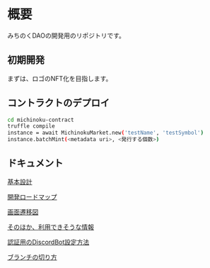 # 概要

みちのくDAOの開発用のリポジトリです。

## 初期開発

まずは、ロゴのNFT化を目指します。

## コントラクトのデプロイ

```sh
cd michinoku-contract
truffle compile
instance = await MichinokuMarket.new('testName', 'testSymbol')
instance.batchMint(<metadata uri>, <発行する個数>)
```

## ドキュメント

[基本設計](./docs/basic_design.md)

[開発ロードマップ](./docs/development_process.md)

[画面遷移図](./docs/UI/画面遷移図.png)

[そのほか、利用できそうな情報](./docs/learn)

[認証用のDiscordBot設定方法](./docs/procedure/DiscordとNFT連携.md)

[ブランチの切り方](./docs/branch_management.md)